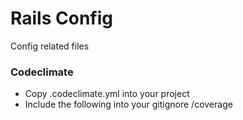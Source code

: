 # Rails Config

Config related files

### Codeclimate

- Copy .codeclimate.yml into your project
- Include the following into your gitignore
      /coverage
